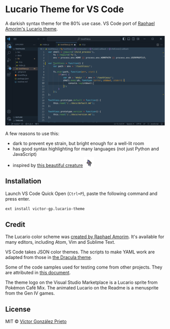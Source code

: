 # Lucario Theme for VS Code

A darkish syntax theme for the 80% use case. VS Code port of [Raphael Amorim's Lucario theme](https://github.com/raphamorim/lucario).

![A VS Code workspace with the Lucario Theme.](./assets/preview.png)

A few reasons to use this:

- dark to prevent eye strain, but bright enough for a well-lit room
- has good syntax highlighting for many languages (not just Python and JavaScript)
- inspired by [this beautiful creature](https://bulbapedia.bulbagarden.net/wiki/Lucario_(Pok%C3%A9mon)) ![Lucario menusprite](./assets/lucario-menusprite.png)

## Installation

Launch VS Code Quick Open (`Ctrl+P`), paste the following command and press enter.

```txt
ext install victor-gp.lucario-theme
```

## Credit

The Lucario color scheme was [created by Raphael Amorim](https://github.com/raphamorim/lucario). It's available for many editors, including Atom, Vim and Sublime Text.

VS Code takes JSON color themes. The scripts to make YAML work are adapted from those in [the Dracula theme](https://github.com/dracula/visual-studio-code).

Some of the code samples used for testing come from other projects. They are attributed in [this document](./samples/_attribution.md).

The theme logo on the Visual Studio Marketplace is a Lucario sprite from Pokémon Café Mix. The animated Lucario on the Readme is a menusprite from the Gen IV games.

## License

MIT © [Víctor González Prieto](https://github.com/victor-gp)
